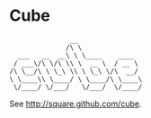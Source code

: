 # Cube
                   __
                  /\ \
      ___   __  __\ \ \____    ____
     / ___\/\ \/\ \\ \  __ \  / __ \
    /\ \__/\ \ \_\ \\ \ \_\ \/\  __/
    \ \____\\ \____/ \ \____/\ \____\
     \/____/ \/___/   \/___/  \/____/

See <http://square.github.com/cube>.

